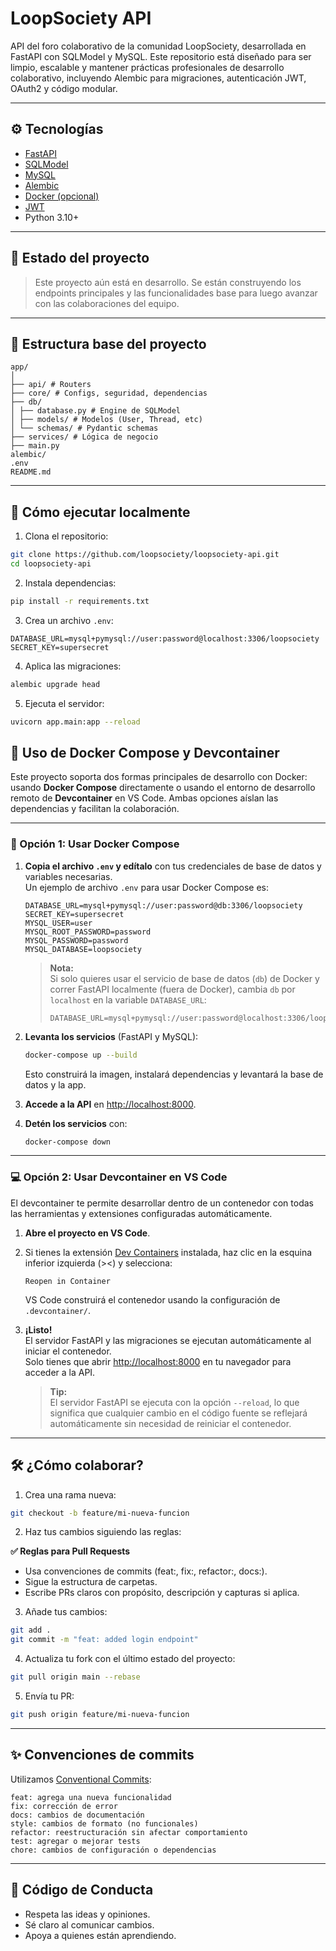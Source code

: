 # LoopSociety API

API del foro colaborativo de la comunidad LoopSociety, desarrollada en FastAPI con SQLModel y MySQL. Este repositorio está diseñado para ser limpio, escalable y mantener prácticas profesionales de desarrollo colaborativo, incluyendo Alembic para migraciones, autenticación JWT, OAuth2 y código modular.

---

## ⚙️ Tecnologías

- [FastAPI](https://fastapi.tiangolo.com/)
- [SQLModel](https://sqlmodel.tiangolo.com/)
- [MySQL](https://www.mysql.com/)
- [Alembic](https://alembic.sqlalchemy.org/)
- [Docker (opcional)](https://www.docker.com/)
- [JWT](https://jwt.io/)
- Python 3.10+

---

## 🚀 Estado del proyecto

> Este proyecto aún está en desarrollo. Se están construyendo los endpoints principales y las funcionalidades base para luego avanzar con las colaboraciones del equipo.

---

## 📁 Estructura base del proyecto
```
app/
│
├── api/ # Routers
├── core/ # Configs, seguridad, dependencias
├── db/
│ ├── database.py # Engine de SQLModel
│ ├── models/ # Modelos (User, Thread, etc)
│ └── schemas/ # Pydantic schemas
├── services/ # Lógica de negocio
├── main.py
alembic/
.env
README.md
```

---

## 🧪 Cómo ejecutar localmente

1. Clona el repositorio:

```bash
git clone https://github.com/loopsociety/loopsociety-api.git
cd loopsociety-api
```

2. Instala dependencias:

```bash
pip install -r requirements.txt
```

3. Crea un archivo `.env`:

```env
DATABASE_URL=mysql+pymysql://user:password@localhost:3306/loopsociety
SECRET_KEY=supersecret
```

4. Aplica las migraciones:

```bash
alembic upgrade head
```

5. Ejecuta el servidor:

```bash
uvicorn app.main:app --reload
```

## 🐳 Uso de Docker Compose y Devcontainer

Este proyecto soporta dos formas principales de desarrollo con Docker: usando **Docker Compose** directamente o usando el entorno de desarrollo remoto de **Devcontainer** en VS Code. Ambas opciones aíslan las dependencias y facilitan la colaboración.

---

### 🚀 Opción 1: Usar Docker Compose

1. **Copia el archivo `.env` y edítalo** con tus credenciales de base de datos y variables necesarias.  
   Un ejemplo de archivo `.env` para usar Docker Compose es:

   ```env
   DATABASE_URL=mysql+pymysql://user:password@db:3306/loopsociety
   SECRET_KEY=supersecret
   MYSQL_USER=user
   MYSQL_ROOT_PASSWORD=password
   MYSQL_PASSWORD=password
   MYSQL_DATABASE=loopsociety
   ```

   > **Nota:**  
   > Si solo quieres usar el servicio de base de datos (`db`) de Docker y correr FastAPI localmente (fuera de Docker), cambia `db` por `localhost` en la variable `DATABASE_URL`:
   > ```
   > DATABASE_URL=mysql+pymysql://user:password@localhost:3306/loopsociety
   > ```

2. **Levanta los servicios** (FastAPI y MySQL):

   ```bash
   docker-compose up --build
   ```

   Esto construirá la imagen, instalará dependencias y levantará la base de datos y la app.

3. **Accede a la API** en [http://localhost:8000](http://localhost:8000).

4. **Detén los servicios** con:

   ```bash
   docker-compose down
   ```

---

### 💻 Opción 2: Usar Devcontainer en VS Code

El devcontainer te permite desarrollar dentro de un contenedor con todas las herramientas y extensiones configuradas automáticamente.

1. **Abre el proyecto en VS Code**.

2. Si tienes la extensión [Dev Containers](https://marketplace.visualstudio.com/items?itemName=ms-vscode-remote.remote-containers) instalada, haz clic en la esquina inferior izquierda (><) y selecciona:

   ```
   Reopen in Container
   ```

   VS Code construirá el contenedor usando la configuración de `.devcontainer/`.

3. **¡Listo!**  
   El servidor FastAPI y las migraciones se ejecutan automáticamente al iniciar el contenedor.  
   Solo tienes que abrir [http://localhost:8000](http://localhost:8000) en tu navegador para acceder a la API.

   > **Tip:**  
   > El servidor FastAPI se ejecuta con la opción `--reload`, lo que significa que cualquier cambio en el código fuente se reflejará automáticamente sin necesidad de reiniciar el contenedor.

---

## 🛠️ ¿Cómo colaborar?
1. Crea una rama nueva:

```bash
git checkout -b feature/mi-nueva-funcion
```

2. Haz tus cambios siguiendo las reglas:

**✅ Reglas para Pull Requests**
- Usa convenciones de commits (feat:, fix:, refactor:, docs:).
- Sigue la estructura de carpetas.
- Escribe PRs claros con propósito, descripción y capturas si aplica.

3. Añade tus cambios:

```bash
git add .
git commit -m "feat: added login endpoint"
```
4. Actualiza tu fork con el último estado del proyecto:

```bash
git pull origin main --rebase
```

5. Envía tu PR:

```bash
git push origin feature/mi-nueva-funcion
```

---

## ✨ Convenciones de commits

Utilizamos [Conventional Commits](https://www.conventionalcommits.org/en/v1.0.0/):
```vbnet
feat: agrega una nueva funcionalidad
fix: corrección de error
docs: cambios de documentación
style: cambios de formato (no funcionales)
refactor: reestructuración sin afectar comportamiento
test: agregar o mejorar tests
chore: cambios de configuración o dependencias
```

---

## 🤝 Código de Conducta
- Respeta las ideas y opiniones.
- Sé claro al comunicar cambios.
- Apoya a quienes están aprendiendo.